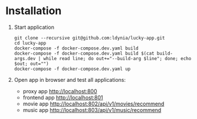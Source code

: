 # Installation

1.  Start application

    ```console
    git clone --recursive git@github.com:ldynia/lucky-app.git
    cd lucky-app
    docker-compose -f docker-compose.dev.yaml build
    docker-compose -f docker-compose.dev.yaml build $(cat build-args.dev | while read line; do out+="--build-arg $line"; done; echo $out; out="")
    docker-compose -f docker-compose.dev.yaml up
    ```

1.  Open app in browser and test all applications:
    - proxy app [http://localhost:800](http://localhost:800)
    - frontend app [http://localhost:801](http://localhost:801)
    - movie app [http://localhost:802/api/v1/movies/recommend](http://localhost:802/api/v1/movies/recommend)
    - music app [http://localhost:803/api/v1/music/recommend](http://localhost:803/api/v1/music/recommend)
